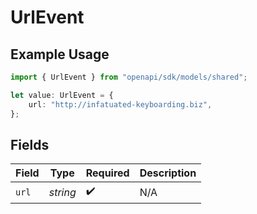 # UrlEvent

## Example Usage

```typescript
import { UrlEvent } from "openapi/sdk/models/shared";

let value: UrlEvent = {
    url: "http://infatuated-keyboarding.biz",
};
```

## Fields

| Field              | Type               | Required           | Description        |
| ------------------ | ------------------ | ------------------ | ------------------ |
| `url`              | *string*           | :heavy_check_mark: | N/A                |